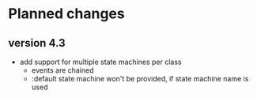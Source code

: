# Planned changes

## version 4.3

 * add support for multiple state machines per class
   * events are chained
   * :default state machine won't be provided, if state machine name is used
